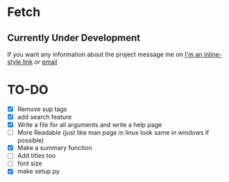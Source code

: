 # Fetch

## Currently Under Development
If you want any information about the project message me on [I'm an inline-style link](https://twitter.com/yashwastaken) or [email](mailto:yash9vardhan@gmail.com)

# TO-DO
- [x] Remove sup tags
- [x] add search feature
- [x] Write a file for all arguments and write a help page
- [ ] More Readable (just like man page in linux look same in windows if possible)
- [x] Make a summary function
- [ ] Add titles too
- [ ] font size
- [x] make setup.py
